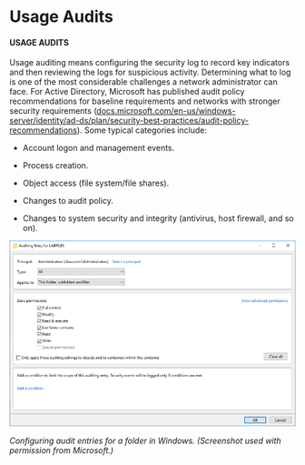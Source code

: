 # Usage Audits

#### USAGE AUDITS

Usage auditing means configuring the security log to record key indicators and then reviewing the logs for suspicious activity. Determining what to log is one of the most considerable challenges a network administrator can face. For Active Directory, Microsoft has published audit policy recommendations for baseline requirements and networks with stronger security requirements ([docs.microsoft.com/en-us/windows-server/identity/ad-ds/plan/security-best-practices/audit-policy-recommendations](https://course.adinusa.id/sections/usage-audits)). Some typical categories include:

-   Account logon and management events.
    
-   Process creation.
    
-   Object access (file system/file shares).
    
-   Changes to audit policy.
    
-   Changes to system security and integrity (antivirus, host firewall, and so on).

![](./img/usageaudity.png)

_Configuring audit entries for a folder in Windows. (Screenshot used with permission from Microsoft.)_